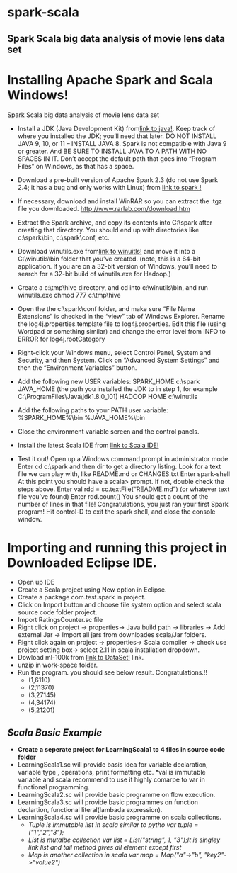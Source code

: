 # spark-scala
## Spark Scala big data analysis of movie lens data set


# Installing Apache Spark and Scala Windows!

Spark Scala big data analysis of movie lens data set

- Install a JDK (Java Development Kit) from[link to java!](http://www.oracle.com/technetwork/java/javase/downloads/index.html). Keep track of where you installed the JDK; you’ll need that later. DO NOT INSTALL JAVA 9, 10, or 11 – INSTALL JAVA 8. Spark is not compatible with Java 9 or greater. And BE SURE TO INSTALL JAVA TO A PATH WITH NO SPACES IN IT. Don’t accept the default path that goes into “Program Files” on Windows, as that has a space.
- Download a pre-built version of Apache Spark 2.3 (do not use Spark 2.4; it has a bug and only works with Linux) from [link to spark !](https://spark.apache.org/downloads.html)
- If necessary, download and install WinRAR so you can extract the .tgz file you downloaded. http://www.rarlab.com/download.htm
- Extract the Spark archive, and copy its contents into C:\spark after creating that directory. You should end up with directories like c:\spark\bin, c:\spark\conf, etc.
- Download winutils.exe from[link to winuitls!](https://github.com/nishantvaidya/spark-scala/blob/master/winutils.exe) and move it into a C:\winutils\bin folder that you’ve created. (note, this is a 64-bit application. If you are on a 32-bit version of Windows, you’ll need to search for a 32-bit build of winutils.exe for Hadoop.)
- Create a c:\tmp\hive directory, and cd into c:\winutils\bin, and run winutils.exe chmod 777 c:\tmp\hive
- Open the the c:\spark\conf folder, and make sure “File Name Extensions” is checked in the “view” tab of Windows Explorer. Rename the log4j.properties.template file to log4j.properties. Edit this file (using Wordpad or something similar) and change the error level from INFO to ERROR for log4j.rootCategory
- Right-click your Windows menu, select Control Panel, System and Security, and then System. Click on “Advanced System Settings” and then the “Environment Variables” button.
- Add the following new USER variables:
SPARK_HOME c:\spark
JAVA_HOME (the path you installed the JDK to in step 1, for example C:\ProgramFiles\Java\jdk1.8.0_101)
HADOOP HOME c:\winutils
- Add the following paths to your PATH user variable:
%SPARK_HOME%\bin
%JAVA_HOME%\bin

- Close the environment variable screen and the control panels.
- Install the latest Scala IDE from [link to Scala IDE!](http://scala-ide.org/download/sdk.html)
- Test it out!
Open up a Windows command prompt in administrator mode.
Enter cd c:\spark and then dir to get a directory listing.
Look for a text file we can play with, like README.md or CHANGES.txt
Enter spark-shell
At this point you should have a scala> prompt. If not, double check the steps above.
Enter val rdd = sc.textFile(“README.md”) (or whatever text file you’ve found) Enter rdd.count()
You should get a count of the number of lines in that file! Congratulations, you just ran your first Spark program!
Hit control-D to exit the spark shell, and close the console window.

# Importing and running this project in Downloaded Eclipse IDE.
 - Open up IDE
 - Create a Scala project using New option in Eclipse.
 - Create a package com.test.spark in project.
 - Click on Import button and choose file system option and select scala source code folder project.
 - Import RatingsCounter.sc file
 - Right click on project -> properties-> Java build path -> libraries -> Add external Jar -> Import all jars from downloades scala/Jar folders.
 - Right click again on project -> properties-> Scala compiler -> check use project setting box-> select 2.11 in scala installation dropdown.
 - Dowload ml-100k from [link to DataSet!](http://files.grouplens.org/datasets/movielens/ml-100k.zip) link.
 - unzip in work-space folder.
 - Run the program. you should see below result. Congratulations.!!
   - (1,6110)
   - (2,11370)
   - (3,27145)
   - (4,34174)
   - (5,21201)
## *Scala Basic Example*
- **Create a seperate project for LearningScala1 to 4 files in source code folder**
- LearningScala1.sc will provide basis idea for variable declaration, variable type , operations, print formatting etc.
  *val is immutable variable and scala recommend to use it highly comarpe to var in functional programming.
- LearningScala2.sc will provide basic programme on flow execution.
- LearningScala3.sc will provide basic programmes on function declartion, functional literal(lambada expression).
- LearningScala4.sc will provide basic programme on scala collections.
  - *Tuple is immutable list in scala similar to pytho var tuple = ("1","2","3");*
  - *List is mutalbe collection var list = List("string", 1, "3");It is singley link list and tail method gives all element except first*
  - *Map is another collection in scala var map = Map("a"->"b", "key2"->"value2")*
